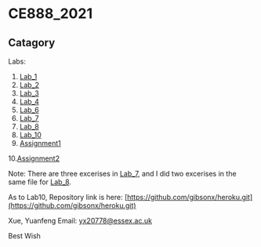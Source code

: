 CE888_2021
=======

Catagory
-----------
Labs:
  1. [Lab_1](https://github.com/gibsonx/CE888/blob/master/Lab_1/Exercise_Lab_1.ipynb)
  2. [Lab_2](https://github.com/gibsonx/CE888/blob/master/Lab_2/bootstrap.ipynb)
  3. [Lab_3](https://github.com/gibsonx/CE888/blob/master/Lab_3/bank_classification.ipynb)
  4. [Lab_4](https://github.com/gibsonx/CE888/blob/master/Lab_4/my_recommender.ipynb)
  5. [Lab_6](https://github.com/gibsonx/CE888/blob/master/Lab_6/Lab_6_Exercise.ipynb)
  6. [Lab_7](https://github.com/gibsonx/CE888/blob/master/Lab_7/)
  7. [Lab_8](https://github.com/gibsonx/CE888/blob/master/Lab_8/pre_trained.ipynb)
  8. [Lab_10](https://github.com/gibsonx/CE888/blob/master/Lab_10/)
  9. [Assignment1](https://github.com/gibsonx/CE888/blob/master/Assignment/sentiment_analysis_twitter.ipynb)

  10.[Assignment2](https://github.com/gibsonx/CE888/blob/master/Assignment/Assignment_2.ipynb)


Note: There are three excerises in [Lab_7](https://github.com/gibsonx/CE888/blob/master/Lab_7/), and I did two excerises in the same file for [Lab_8](https://github.com/gibsonx/CE888/blob/master/Lab_8/pre_trained.ipynb).

As to Lab10, Repository link is here: [https://github.com/gibsonx/heroku.git](https://github.com/gibsonx/heroku.git)


Xue, Yuanfeng
Email: yx20778@essex.ac.uk

Best Wish
